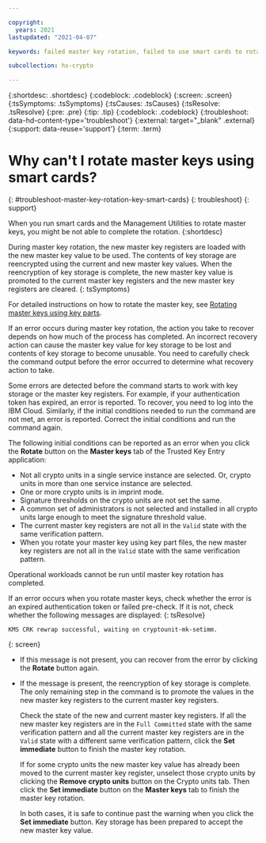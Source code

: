```yaml
---

copyright:
  years: 2021
lastupdated: "2021-04-07"

keywords: failed master key rotation, failed to use smart cards to rotate master keys, failed to use the Management Utilities to rotate master keys, master key rotation failure, troubleshoot master key rotation failure

subcollection: hs-crypto

---
```


{:shortdesc: .shortdesc}
{:codeblock: .codeblock}
{:screen: .screen}
{:tsSymptoms: .tsSymptoms}
{:tsCauses: .tsCauses}
{:tsResolve: .tsResolve}
{:pre: .pre}
{:tip: .tip}
{:codeblock: .codeblock}
{:troubleshoot: data-hd-content-type='troubleshoot'}
{:external: target="_blank" .external}
{:support: data-reuse='support'}
{:term: .term}

# Why can't I rotate master keys using smart cards?
{: #troubleshoot-master-key-rotation-key-smart-cards}
{: troubleshoot}
{: support}

When you run smart cards and the Management Utilities to rotate master keys, you might be not able to complete the rotation.
{:shortdesc}

During master key rotation, the new master key registers are loaded with the new master key value to be used. The contents of key storage are reencrypted using the current and new master key values. When the reencryption of key storage is complete, the new master key value is promoted to the current master key registers and the new master key registers are cleared.
{: tsSymptoms}

For detailed instructions on how to rotate the master key, see [Rotating master keys using key parts](/docs/hs-crypto?topic=hs-crypto-rotate-master-key-key-parts).

If an error occurs during master key rotation, the action you take to recover depends on how much of the process has completed. An incorrect recovery action can cause the master key value for key storage to be lost and contents of key storage to become unusable. You need to carefully check the command output before the error occurred to determine what recovery action to take.

Some errors are detected before the command starts to work with key storage or the master key registers. For example, if your authentication token has expired, an error is reported. To recover, you need to log into the IBM Cloud. Similarly, if the initial conditions needed to run the command are not met, an error is reported. Correct the initial conditions and run the command again.

The following initial conditions can be reported as an error when you click the **Rotate** button on the **Master keys** tab of the Trusted Key Entry application:

* Not all crypto units in a single service instance are selected. Or, crypto units in more than one service instance are selected.
* One or more crypto units is in imprint mode.
* Signature thresholds on the crypto units are not set the same.
* A common set of administrators is not selected and installed in all crypto units large enough to meet the signature threshold value.
* The current master key registers are not all in the `Valid` state with the same verification pattern.
* When you rotate your master key using key part files, the new master key registers are not all in the `Valid` state with the same verification pattern.

Operational workloads cannot be run until master key rotation has completed.

If an error occurs when you rotate master keys, check whether the error is an expired authentication token or failed pre-check. If it is not, check whether the following messages are displayed:
{: tsResolve}

```
KMS CRK rewrap successful, waiting on cryptounit-mk-setimm.
```
{: screen}

* If this message is not present, you can recover from the error by clicking the **Rotate** button again.

* If the message is present, the reencryption of key storage is complete. The only remaining step in the command is to promote the values in the new master key registers to the current master key registers.

  Check the state of the new and current master key registers. If all the new master key registers are in the `Full Committed` state with the same verification pattern and all the current master key registers are in the `Valid` state with a different same verification pattern, click the **Set immediate** button to finish the master key rotation.

  If for some crypto units the new master key value has already been moved to the current master key register, unselect those crypto units by clicking the **Remove crypto units** button on the Crypto units tab. Then click the **Set immediate** button on the **Master keys** tab to finish the master key rotation.

  In both cases, it is safe to continue past the warning when you click the **Set immediate** button. Key storage has been prepared to accept the new master key value.
